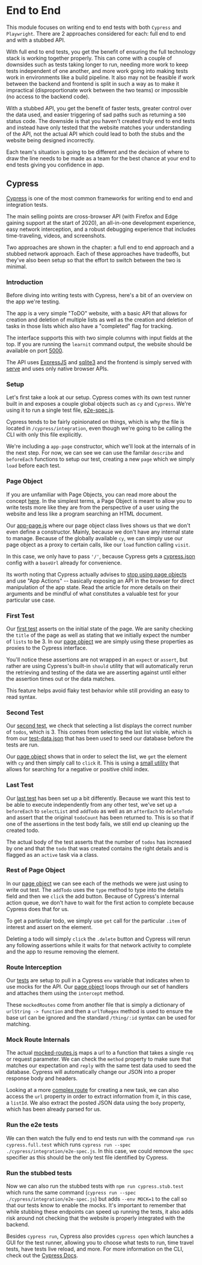 # End to End

This module focuses on writing end to end tests with both `Cypress` and `Playwright`. There are 2 approaches considered
for each: full end to end and with a stubbed API.

With full end to end tests, you get the benefit of ensuring the full technology stack is working together properly. This
can come with a couple of downsides such as tests taking longer to run, needing more work to keep tests independent of
one another, and more work going into making tests work in environments like a build pipeline. It also may not be
feasible if work between the backend and frontend is split in such a way as to make it impractical (disproportionate
work between the two teams) or impossible (no access to the backend code).

With a stubbed API, you get the benefit of faster tests, greater control over the data used, and easier triggering of
sad paths such as returning a `500` status code. The downside is that you haven't created truly end to end tests and
instead have only tested that the website matches your understanding of the API, not the actual API which could lead
to both the stubs and the website being designed incorrectly.

Each team's situation is going to be different and the decision of where to draw the line needs to be made as a team
for the best chance at your end to end tests giving you confidence in app.

## Cypress

[Cypress](https://www.cypress.io/) is one of the most common frameworks for writing end to end and integration tests.

The main selling points are cross-browser API (with Firefox and Edge gaining support at the start of 2020), an all-in-one
development experience, easy network interception, and a robust debugging experience that includes time-traveling, videos,
and screenshots.

Two approaches are shown in the chapter: a full end to end approach and a stubbed network approach. Each of these approaches
have tradeoffs, but they've also been setup so that the effort to switch between the two is minimal.

### Introduction

Before diving into writing tests with Cypress, here's a bit of an overview on the app we're testing.

The app is a very simple "ToDO" website, with a basic API that allows for creation and deletion of multiple
lists as well as the creation and deletion of tasks in those lists which also have a "completed" flag for tracking.

The interface supports this with two simple columns with input fields at the top. If you are running the `learnit`
command output, the website should be available on port [5000](http://localhost:5000).

The API uses [ExpressJS](https://expressjs.com/) and [sqlite3](https://www.npmjs.com/package/sqlite3) and the frontend is simply
served with [serve](https://www.npmjs.com/package/serve) and uses only native browser APIs.

### Setup

Let's first take a look at our setup. Cypress comes with its own test runner built in and exposes a couple
global objects such as `cy` and `Cypress`. We're using it to run a single test file, [e2e-spec.js](/EndtoEnd/cypress/integration/e2e-spec.js#L1-13).

Cypress tends to be fairly opinionated on things, which is why the file is located in `/cypress/integration`, even
though we're going to be calling the CLI with only this file explicitly.

We're including a `app-page` constructor, which we'll look at the internals of in the next step. For now, we can see we
can use the familar `describe` and `beforeEach` functions to setup our test, creating a new `page` which we simply
`load` before each test.

### Page Object

If you are unfamiliar with Page Objects, you can read more about the concept [here](https://martinfowler.com/bliki/PageObject.html). In the simplest
terms, a Page Object is meant to allow you to write tests more like they are from the perspective of a user using the website and less like a
program searching an HTML document.

Our [app-page.js](/EndtoEnd/cypress/app-page.js#L6-15) where our page object class lives shows us that we don't even define a constructor. Mainly,
because we don't have any internal state to manage. Because of the globally available `cy`, we can simply use our page object as a proxy to
certain calls, like our `load` function calling `visit`.

In this case, we only have to pass `'/'`, because Cypress gets a [cypress.json](/EndtoEnd/cypress.json#L1-4) config with a `baseUrl` already for convenience.

Its worth noting that Cypress actually advises to [stop using page objects](https://www.cypress.io/blog/2019/01/03/stop-using-page-objects-and-start-using-app-actions/)
and use "App Actions" -- basically exposing an API in the browser for direct manipulation of the app state. Read the article for more details
on their arguments and be mindful of what constitutes a valuable test for your particular use case.

### First Test

Our [first test](/EndtoEnd/cypress/integration/e2e-spec.js#L15-18) asserts on the initial state of the page.
We are sanity checking the `title` of the page as well as stating that we initially expect the number of `lists` to
be 3. In our [page object](/EndtoEnd/cypress/app-page.js#L17-23) we are simply using these properties as
proxies to the Cypress interface.

You'll notice these assertions are not wrapped in an `expect` or `assert`, but rather are using Cypress's built-in
`should` utility that will automatically rerun the retrieving and testing of the data we are asserting against until
either the assertion times out or the data matches.

This feature helps avoid flaky test behavior while still providing an easy to read syntax.

### Second Test

Our [second test](/EndtoEnd/cypress/integration/e2e-spec.js#L20-24), we check that selecting a list displays the correct
number of `todos`, which is 3. This comes from selecting the last list visible, which is from our [test-data.json](/EndtoEnd/test-data.json#L1-12)
that has been used to seed our database before the tests are run.

Our [page object](/EndtoEnd/cypress/app-page.js#L25-31) shows that in order to select the list, we `get` the element with `cy` and then
simply call to `click` it. This is using a [small utility](/EndtoEnd/cypress/app-page.js#L3-3) that allows for searching for a
negative or positive child index.

### Last Test

Our [last test](/EndtoEnd/cypress/integration/e2e-spec.js#L26-51) has been set up a bit differently. Because we
want this test to be able to execute independently from any other test, we've set up a `beforeEach` to `selectList`
and `addTodo` as well as an `afterEach` to `deleteTodo` and assert that the original `todoCount` has been
returned to. This is so that if one of the assertions in the test body fails, we still end up cleaning up the
created todo.

The actual body of the test asserts that the number of `todos` has increased by one and that the `todo` that
was created contains the right details and is flagged as an `active` task via a class.
### Rest of Page Object

In our [page object](/EndtoEnd/cypress/app-page.js#L33-44) we can see each of the methods we were just using to
write out test. The `addTodo` uses the `type` method to type into the details field and then we `click` the add
button. Because of Cypress's internal action queue, we don't have to wait for the first action to complete because
Cypress does that for us.

To get a particular todo, we simply use `get` call for the particular `.item` of interest and assert on the element.

Deleting a todo will simply `click` the `.delete` button and Cypress will rerun any following assertions while
it waits for that network activity to complete and the app to resume removing the element.

### Route Interception

Our [tests](/EndtoEnd/cypress/integration/e2e-spec.js#L7-13) are setup to pull in a Cypress `env` variable that indicates
when to use mocks for the API. Our [page object](/EndtoEnd/cypress/app-page.js#L7-11) loops through our set of handlers
and attaches them using the `intercept` method.

These `mockedRoutes` come from another file that is simply a dictionary of `urlString -> function` and then a `urlToRegex`
method is used to ensure the base url can be ignored and the standard `/thing/:id` syntax can be used for matching.

### Mock Route Internals

The actual [mocked-routes.js](/EndtoEnd/cypress/mocked-routes.js#L4-8) maps a url to a function that takes a
single `req` or request parameter. We can check the `method` property to make sure that matches our
expectation and `reply` with the same test data used to seed the database. Cypress will automatically
change our JSON into a proper response body and headers.

Looking at a more [complex route](/EndtoEnd/cypress/mocked-routes.js#L15-27) for creating a new task, we
can also access the `url` property in order to extract information from it, in this case, a `listId`.
We also extract the posted JSON data using the `body` property, which has been already parsed for us.

### Run the e2e tests

We can then watch the fully end to end tests run with the command `npm run cypress.full.test` which runs
`cypress run --spec ./cypress/integration/e2e-spec.js`. In this case, we could remove the `spec` specifier
as this should be the only test file identified by Cypress.

### Run the stubbed tests

Now we can also run the stubbed tests with `npm run cypress.stub.test` which runs the same command
(`cypress run --spec ./cypress/integration/e2e-spec.js`) but adds `--env MOCK=1` to the call so that
our tests know to enable the mocks. It's important to remember that while stubbing these endpoints can
speed up running the tests, it also adds risk around not checking that the website is properly integrated
with the backend.

Besides `cypress run`, Cypress also provides `cypress open` which launches a GUI for the test runner, allowing
you to choose what tests to run, time travel tests, have tests live reload, and more. For more information on
the CLI, check out the [Cypress Docs](https://docs.cypress.io/guides/guides/command-line.html).
